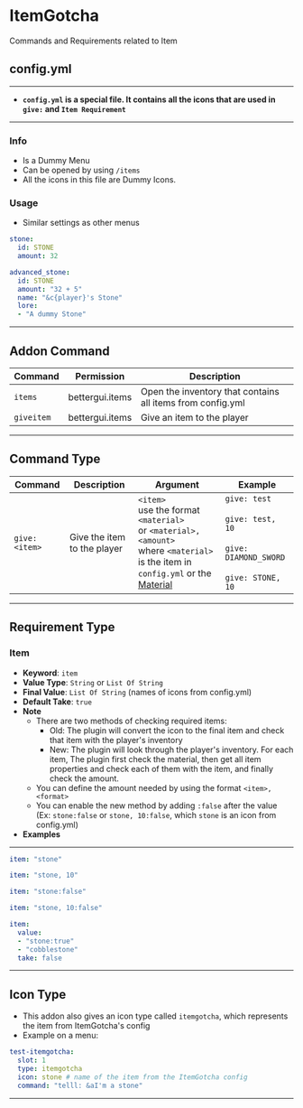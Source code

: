 # ItemGotcha
Commands and Requirements related to Item

## config.yml
***
* **`config.yml` is a special file. It contains all the icons that are used in `give:` and `Item Requirement`**
***
### Info
* Is a Dummy Menu
* Can be opened by using `/items`
* All the icons in this file are Dummy Icons.
### Usage
* Similar settings as other menus
```yaml
stone:
  id: STONE
  amount: 32

advanced_stone:
  id: STONE
  amount: "32 + 5"
  name: "&c{player}'s Stone"
  lore:
  - "A dummy Stone"
```
***
## Addon Command
| Command | Permission | Description |
| --- | --- | --- |
| `items` | bettergui.items | Open the inventory that contains all items from config.yml |
| `giveitem` | bettergui.items | Give an item to the player |
***
## Command Type
| Command | Description | Argument | Example |
| ------- | ----------- | -------- | ------- |
| `give: <item>` | Give the item to the player | `<item>` <br> use the format `<material>` <br> or `<material>, <amount>` <br> where `<material>` is the item in `config.yml` or the [Material](https://hub.spigotmc.org/javadocs/spigot/org/bukkit/Material.html) | `give: test` <br> <br> `give: test, 10`  <br> <br> `give: DIAMOND_SWORD` <br> <br> `give: STONE, 10`
***
## Requirement Type
### Item
* **Keyword**: `item`
* **Value Type**: `String` or `List Of String`
* **Final Value**: `List Of String` (names of icons from config.yml)
* **Default Take**: `true`
* **Note**
  * There are two methods of checking required items:
    * Old: The plugin will convert the icon to the final item and check that item with the player's inventory
    * New: The plugin will look through the player's inventory. For each item, The plugin first check the material, then get all item properties and check each of them with the item, and finally check the amount.
  * You can define the amount needed by using the format `<item>, <format>`
  * You can enable the new method by adding `:false` after the value (Ex: `stone:false` or `stone, 10:false`, which `stone` is an icon from config.yml)
* **Examples**
***
```yaml
item: "stone"

item: "stone, 10"

item: "stone:false"

item: "stone, 10:false"

item:
  value: 
  - "stone:true"
  - "cobblestone"
  take: false
```
***
## Icon Type
* This addon also gives an icon type called `itemgotcha`, which represents the item from ItemGotcha's config
* Example on a menu:
```yaml
test-itemgotcha:
  slot: 1
  type: itemgotcha
  icon: stone # name of the item from the ItemGotcha config
  command: "telll: &aI'm a stone"
```
***
